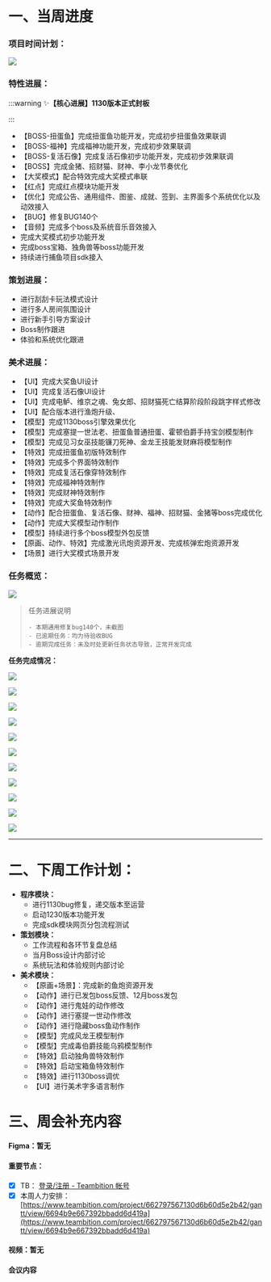 # 一、当周进度
### 项目时间计划：
![](https://cdn.nlark.com/yuque/0/2024/png/12926950/1728731371716-5017ec2d-5937-456a-9314-458a055e2388.png)

### 特性进展：
:::warning
✨**【核心进展】1130版本正式封板**

:::

+ 【BOSS-扭蛋鱼】完成扭蛋鱼功能开发，完成初步扭蛋鱼效果联调
+ 【BOSS-福神】完成福神功能开发，完成初步效果联调
+ 【BOSS-复活石像】完成复活石像初步功能开发，完成初步效果联调
+ 【BOSS】完成金猪、招财猫、财神、李小龙节奏优化
+ 【大奖模式】配合特效完成大奖模式串联
+ 【红点】完成红点模块功能开发
+ 【优化】完成公告、通用组件、图鉴、成就、签到、主界面多个系统优化以及动效接入
+ 【BUG】修复BUG140个
+ 【音频】完成多个boss及系统音乐音效接入
+ 完成大奖模式初步功能开发
+ 完成boss宝箱、独角兽等boss功能开发
+ 持续进行捕鱼项目sdk接入

### 策划进展：
+ 进行刮刮卡玩法模式设计
+ 进行多人房间氛围设计
+ 进行新手引导方案设计
+ Boss制作跟进
+ 体验和系统优化跟进  

### 美术进展：
+ 【UI】完成大奖鱼UI设计
+ 【UI】完成复活石像UI设计
+ 【UI】完成电鲈、维京之魂、兔女郎、招财猫死亡结算阶段阶段跳字样式修改
+ 【UI】配合版本进行渔炮升级、
+ 【模型】完成1130boss引擎效果优化
+ 【模型】完成塞提一世法老、扭蛋鱼普通扭蛋、霍顿伯爵手持宝剑模型制作
+ 【模型】完成见习女巫技能镰刀死神、金龙王技能发财麻将模型制作
+ 【特效】完成扭蛋鱼初版特效制作
+ 【特效】完成多个界面特效制作
+ 【特效】完成复活石像穿特效制作
+ 【特效】完成福神特效制作
+ 【特效】完成财神特效制作
+ 【特效】完成大奖鱼特效制作
+ 【动作】配合扭蛋鱼、复活石像、财神、福神、招财猫、金猪等boss完成优化
+ 【动作】完成大奖模型动作制作
+ 【模型】持续进行多个boss模型外包反馈
+ 【原画、动作、特效】完成激光讯炮资源开发、完成核弹宏炮资源开发
+ 【场景】进行大奖模式场景开发

### 任务概览：
![](https://cdn.nlark.com/yuque/0/2024/png/12926950/1732969843020-a913c92e-cba0-4d26-8720-a6eb3c0e38c3.png)

> 任务进展说明
>
>     - 本期通用修复bug140个，未截图
>     - 已逾期任务：均为待验收BUG
>     - 逾期完成任务：未及时处更新任务状态导致，正常开发完成
>

**任务完成情况：**

![](https://cdn.nlark.com/yuque/0/2024/png/12926950/1732969886183-c9c4638c-021f-4ac0-ba28-c29554079cd2.png)

![](https://cdn.nlark.com/yuque/0/2024/png/12926950/1732969900230-1422399b-841a-4c22-aef2-0221410531d8.png)

![](https://cdn.nlark.com/yuque/0/2024/png/12926950/1732969922616-afa67907-7090-49da-9265-0b115d4e4e89.png)

![](https://cdn.nlark.com/yuque/0/2024/png/12926950/1732969940023-f774f8b0-bee1-4331-874e-b3947c5d9c99.png)

![](https://cdn.nlark.com/yuque/0/2024/png/12926950/1732970263177-513fe9b1-8a42-40e0-ac17-80998607571a.png)

![](https://cdn.nlark.com/yuque/0/2024/png/12926950/1732970277708-0aeb1ec7-50be-4b68-8bf5-1a6186dee0b8.png)

![](https://cdn.nlark.com/yuque/0/2024/png/12926950/1732970300493-75b67f59-b692-4327-8297-24c9ed48f655.png)

![](https://cdn.nlark.com/yuque/0/2024/png/12926950/1732970312214-989cb437-8910-4e9f-bf7b-08d499267f75.png)

![](https://cdn.nlark.com/yuque/0/2024/png/12926950/1732970339477-9bbed0b0-8c35-4791-95b6-7b9259770884.png)

![](https://cdn.nlark.com/yuque/0/2024/png/12926950/1732970361960-bfa4a324-29b7-46e6-b3f1-a20a64a8a0f6.png)

![](https://cdn.nlark.com/yuque/0/2024/png/12926950/1732970372887-21f6e2cf-bd0e-4e76-bc2a-709434883716.png)

---



# 二、下周工作计划：
+ **程序模块：**
    - 进行1130bug修复，递交版本至运营
    - 启动1230版本功能开发
    - 完成sdk模块网页分包流程测试
+ **策划模块：**
    - 工作流程和各环节复盘总结
    - 当月Boss设计内部讨论
    - 系统玩法和体验规则内部讨论
+ **美术模块：**
    - 【原画+场景】：完成新的鱼炮资源开发
    - 【动作】进行已发包boss反馈、12月boss发包
    - 【动作】进行鬼娃的动作修改
    - 【动作】进行塞提一世动作修改
    - 【动作】进行隐藏boss鱼动作制作
    - 【模型】完成风龙王模型制作
    - 【模型】完成毒伯爵技能乌鸦模型制作
    - 【特效】启动独角兽特效制作
    - 【特效】启动宝箱鱼特效制作
    - 【特效】进行1130boss调优
    - 【UI】进行美术字多语言制作

# 三、周会补充内容
#### Figma：暂无
#### 重要节点：
- [x] TB：  [登录/注册 - Teambition 帐号](https://www.teambition.com/plugin/calendar)
- [x] 本周人力安排：  [https://www.teambition.com/project/662797567130d6b60d5e2b42/gantt/view/6694b9e667392bbadd6d419a](https://www.teambition.com/project/662797567130d6b60d5e2b42/gantt/view/6694b9e667392bbadd6d419a)

#### 视频：暂无
#### 会议内容


